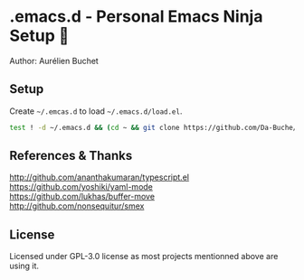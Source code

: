 # .emacs.d - Personal Emacs Ninja Setup 🥷
Author: Aurélien Buchet

## Setup

Create `~/.emcas.d` to load `~/.emacs.d/load.el`.
```sh
test ! -d ~/.emacs.d && (cd ~ && git clone https://github.com/Da-Buche/.emacs.d .emacs.d && ln -s .emacs.d/.emacs . ;) || (>&2 echo "~/.emacs.d exists already!" ; exit 1 ;)
```

## References & Thanks

http://github.com/ananthakumaran/typescript.el  
https://github.com/yoshiki/yaml-mode  
https://github.com/lukhas/buffer-move  
http://github.com/nonsequitur/smex  

## License

Licensed under GPL-3.0 license as most projects mentionned above are using it.

